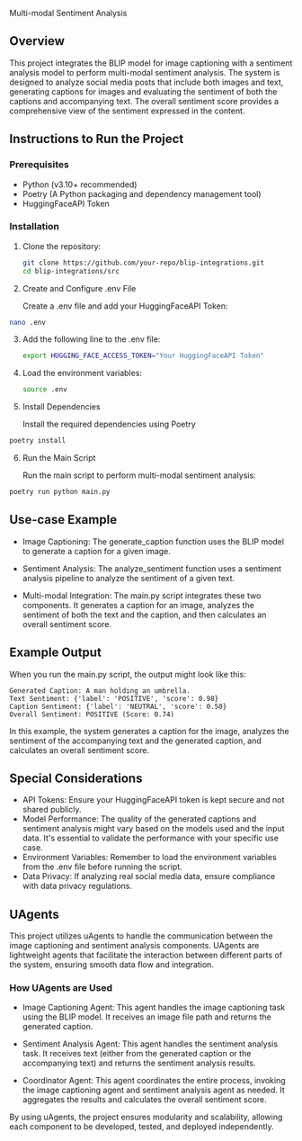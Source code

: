 Multi-modal Sentiment Analysis 

## Overview

This project integrates the BLIP model for image captioning with a sentiment analysis model to perform multi-modal sentiment analysis. The system is designed to analyze social media posts that include both images and text, generating captions for images and evaluating the sentiment of both the captions and accompanying text. The overall sentiment score provides a comprehensive view of the sentiment expressed in the content.

## Instructions to Run the Project

### Prerequisites

- Python (v3.10+ recommended)
- Poetry (A Python packaging and dependency management tool)
- HuggingFaceAPI Token

### Installation

1. Clone the repository:

   ```bash
   git clone https://github.com/your-repo/blip-integrations.git
   cd blip-integrations/src
   ```
   
2.  Create and Configure .env File

       Create a .env file and add your HuggingFaceAPI Token:
   ```bash
   nano .env
```
3. Add the following line to the .env file:
   ```bash
   export HUGGING_FACE_ACCESS_TOKEN="Your HuggingFaceAPI Token"
   ```
4. Load the environment variables:
    ```bash
    source .env
   ```
5. Install Dependencies

   Install the required dependencies using Poetry
```bash
poetry install
```
6. Run the Main Script

   Run the main script to perform multi-modal sentiment analysis:
```bash
poetry run python main.py
```

## Use-case Example
- Image Captioning: The generate_caption function uses the BLIP model to generate a caption for a given image.

- Sentiment Analysis: The analyze_sentiment function uses a sentiment analysis pipeline to analyze the sentiment of a given text.

- Multi-modal Integration: The main.py script integrates these two components. It generates a caption for an image, analyzes the sentiment of both the text and the caption, and then calculates an overall sentiment score.

## Example Output
When you run the main.py script, the output might look like this:
   ```text
   Generated Caption: A man holding an umbrella.
   Text Sentiment: {'label': 'POSITIVE', 'score': 0.98}
   Caption Sentiment: {'label': 'NEUTRAL', 'score': 0.50}
   Overall Sentiment: POSITIVE (Score: 0.74)
```

In this example, the system generates a caption for the image, analyzes the sentiment of the accompanying text and the generated caption, and calculates an overall sentiment score.

## Special Considerations
- API Tokens: Ensure your HuggingFaceAPI token is kept secure and not shared publicly.
- Model Performance: The quality of the generated captions and sentiment analysis might vary based on the models used and 
  the input data. It's essential to validate the performance with your specific use case.
- Environment Variables: Remember to load the environment variables from the .env file before running the script.
- Data Privacy: If analyzing real social media data, ensure compliance with data privacy regulations.


## UAgents
This project utilizes uAgents to handle the communication between the image captioning and sentiment analysis components. UAgents are lightweight agents that facilitate the interaction between different parts of the system, ensuring smooth data flow and integration.

### How UAgents are Used
- Image Captioning Agent: This agent handles the image captioning task using the BLIP model. It receives an image file path and returns the generated caption.

- Sentiment Analysis Agent: This agent handles the sentiment analysis task. It receives text (either from the generated caption or the accompanying text) and returns the sentiment analysis results.

- Coordinator Agent: This agent coordinates the entire process, invoking the image captioning agent and sentiment analysis agent as needed. It aggregates the results and calculates the overall sentiment score.


By using uAgents, the project ensures modularity and scalability, allowing each component to be developed, tested, and deployed independently.
